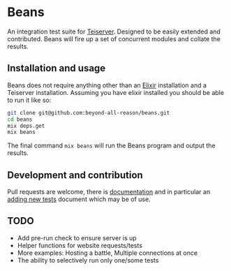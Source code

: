 # Beans
An integration test suite for [Teiserver](https://github.com/beyond-all-reason/teiserver). Designed to be easily extended and contributed. Beans will fire up a set of concurrent modules and collate the results.

## Installation and usage
Beans does not require anything other than an [Elixir](https://elixir-lang.org/) installation and a Teiserver installation. Assuming you have elixir installed you should be able to run it like so:

```sh
git clone git@github.com:beyond-all-reason/beans.git
cd beans
mix deps.get
mix beans
```

The final command `mix beans` will run the Beans program and output the results.

## Development and contribution
Pull requests are welcome, there is [documentation](docs) and in particular an [adding new tests](docs/adding_new_tests.md) document which may be of use.

## TODO
- Add pre-run check to ensure server is up
- Helper functions for website requests/tests
- More examples: Hosting a battle, Multiple connections at once
- The ability to selectively run only one/some tests
